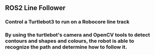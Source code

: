 ## ROS2 Line Follower

### Control a Turtlebot3 to run on a Robocore line track

### By using the turtlebot's camera and OpenCV tools to detect contours and shapes and colours, the robot is able to recognize the path and determine how to follow it.
